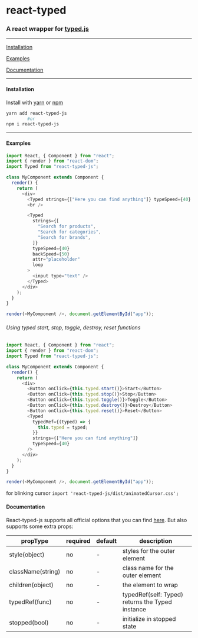 # react-typed

### A react wrapper for [typed.js](https://github.com/mattboldt/typed.js)

---

[Installation](#installation)

[Examples](http://kxxt.github.io/react-typed-js)

[Documentation](#documentation)

---

#### Installation

Install with [yarn](https://yarnpkg.com) or [npm](https://www.npmjs.com/)

```sh
yarn add react-typed-js
        #or
npm i react-typed-js
```

---

#### Examples

```javascript
import React, { Component } from "react";
import { render } from "react-dom";
import Typed from "react-typed-js";

class MyComponent extends Component {
  render() {
    return (
      <div>
        <Typed strings={["Here you can find anything"]} typeSpeed={40} />
        <br />

        <Typed
          strings={[
            "Search for products",
            "Search for categories",
            "Search for brands",
          ]}
          typeSpeed={40}
          backSpeed={50}
          attr="placeholder"
          loop
        >
          <input type="text" />
        </Typed>
      </div>
    );
  }
}

render(<MyComponent />, document.getElementById("app"));
```

###### Using typed start, stop, toggle, destroy, reset functions

```javascript
import React, { Component } from "react";
import { render } from "react-dom";
import Typed from "react-typed-js";

class MyComponent extends Component {
  render() {
    return (
      <div>
        <Button onClick={this.typed.start()}>Start</Button>
        <Button onClick={this.typed.stop()}>Stop</Button>
        <Button onClick={this.typed.toggle()}>Toggle</Button>
        <Button onClick={this.typed.destroy()}>Destroy</Button>
        <Button onClick={this.typed.reset()}>Reset</Button>
        <Typed
          typedRef={(typed) => {
            this.typed = typed;
          }}
          strings={["Here you can find anything"]}
          typeSpeed={40}
        />
      </div>
    );
  }
}

render(<MyComponent />, document.getElementById("app"));
```

for blinking cursor `import 'react-typed-js/dist/animatedCursor.css';`

#### Documentation

React-typed-js supports all official options that you can find [here](http://www.mattboldt.com/typed.js/docs/).
But also supports some extra props:

| propType          | required | default | description                                      |
| ----------------- | -------- | ------- | ------------------------------------------------ |
| style(object)     | no       | -       | styles for the outer element                     |
| className(string) | no       | -       | class name for the outer element                 |
| children(object)  | no       | -       | the element to wrap                              |
| typedRef(func)    | no       | -       | typedRef(self: Typed) returns the Typed instance |
| stopped(bool)     | no       | -       | initialize in stopped state                      |
